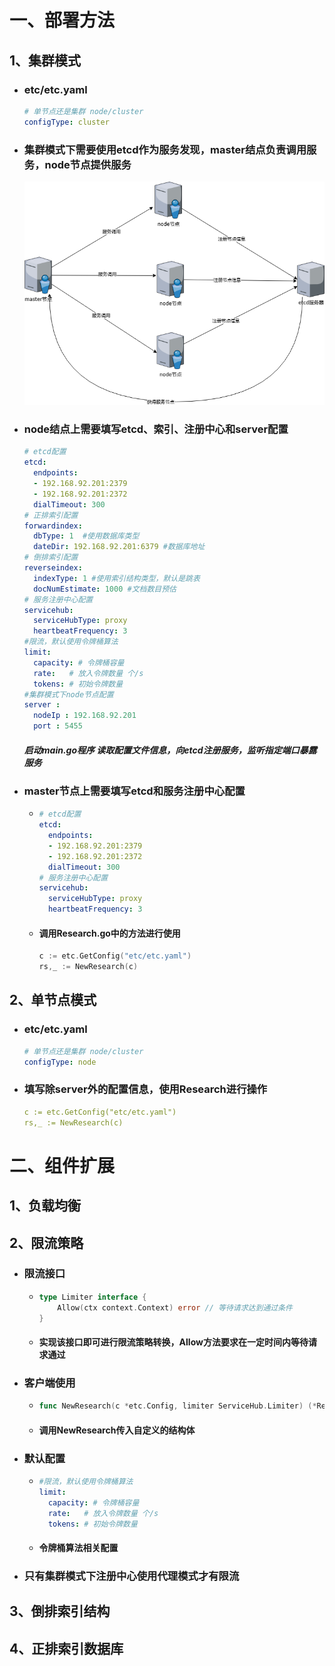 # 一、部署方法

## 1、集群模式

- ### etc/etc.yaml

  ~~~yaml
  # 单节点还是集群 node/cluster
  configType: cluster
  ~~~

- ### 集群模式下需要使用etcd作为服务发现，master结点负责调用服务，node节点提供服务

  ![](./img/RS集群v1.png)

- ### node结点上需要填写etcd、索引、注册中心和server配置

  ~~~yaml
  # etcd配置
  etcd:
    endpoints:
    - 192.168.92.201:2379
    - 192.168.92.201:2372
    dialTimeout: 300
  # 正排索引配置
  forwardindex:
    dbType: 1  #使用数据库类型
    dateDir: 192.168.92.201:6379 #数据库地址
  # 倒排索引配置
  reverseindex:
    indexType: 1 #使用索引结构类型，默认是跳表
    docNumEstimate: 1000 #文档数目预估
  # 服务注册中心配置
  servicehub:
    serviceHubType: proxy
    heartbeatFrequency: 3
  #限流，默认使用令牌桶算法
  limit:
    capacity: # 令牌桶容量
    rate:   # 放入令牌数量 个/s
    tokens: # 初始令牌数量
  #集群模式下node节点配置
  server :
    nodeIp : 192.168.92.201
    port : 5455
  ~~~
  ##### 启动main.go程序 读取配置文件信息，向etcd注册服务，监听指定端口暴露服务
  
- ### master节点上需要填写etcd和服务注册中心配置
  
  - ~~~yaml
    # etcd配置
    etcd:
      endpoints:
      - 192.168.92.201:2379
      - 192.168.92.201:2372
      dialTimeout: 300
    # 服务注册中心配置
    servicehub:
      serviceHubType: proxy
      heartbeatFrequency: 3
    ~~~
    
  - #### 调用Research.go中的方法进行使用
  
    ~~~go
    c := etc.GetConfig("etc/etc.yaml")
    rs,_ := NewResearch(c)
    ~~~
  
    

## 2、单节点模式

- ### etc/etc.yaml

  ~~~yaml
  # 单节点还是集群 node/cluster
  configType: node
  ~~~

- ### 填写除server外的配置信息，使用Research进行操作

  ~~~yaml
  c := etc.GetConfig("etc/etc.yaml")
  rs,_ := NewResearch(c)
  ~~~
  
# 二、组件扩展
## 1、负载均衡
## 2、限流策略

- ### 限流接口

  - ~~~go
    type Limiter interface {
    	Allow(ctx context.Context) error // 等待请求达到通过条件
    }
    ~~~

  - #### 实现该接口即可进行限流策略转换，Allow方法要求在一定时间内等待请求通过

- ### 客户端使用

  - ~~~go
    func NewResearch(c *etc.Config, limiter ServiceHub.Limiter) (*Research, error)
    ~~~

  - #### 调用NewResearch传入自定义的结构体

- ### 默认配置

  - ~~~yaml
    #限流，默认使用令牌桶算法
    limit:
      capacity: # 令牌桶容量
      rate:   # 放入令牌数量 个/s
      tokens: # 初始令牌数量
    ~~~

  - #### 令牌桶算法相关配置

- ### 只有集群模式下注册中心使用代理模式才有限流

## 3、倒排索引结构
## 4、正排索引数据库

  

